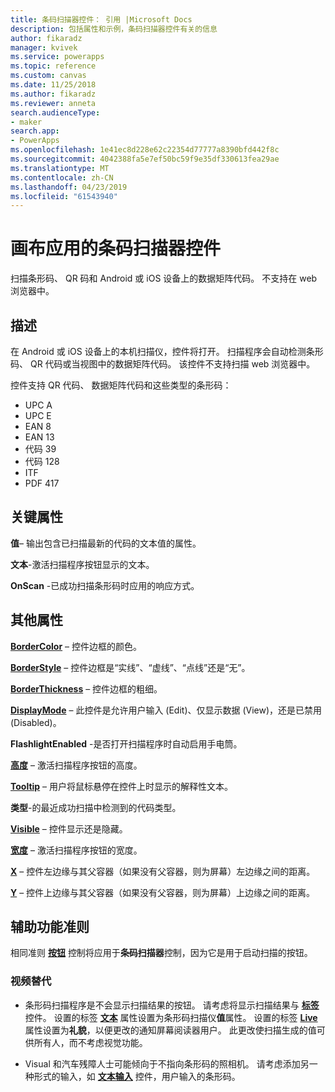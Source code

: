 ```yaml
---
title: 条码扫描器控件： 引用 |Microsoft Docs
description: 包括属性和示例，条码扫描器控件有关的信息
author: fikaradz
manager: kvivek
ms.service: powerapps
ms.topic: reference
ms.custom: canvas
ms.date: 11/25/2018
ms.author: fikaradz
ms.reviewer: anneta
search.audienceType:
- maker
search.app:
- PowerApps
ms.openlocfilehash: 1e41ec8d228e62c22354d77777a8390bfd442f8c
ms.sourcegitcommit: 4042388fa5e7ef50bc59f9e35df330613fea29ae
ms.translationtype: MT
ms.contentlocale: zh-CN
ms.lasthandoff: 04/23/2019
ms.locfileid: "61543940"
---
```

# <a name="barcode-scanner-control-for-canvas-apps"></a>画布应用的条码扫描器控件

扫描条形码、 QR 码和 Android 或 iOS 设备上的数据矩阵代码。 不支持在 web 浏览器中。

## <a name="description"></a>描述

在 Android 或 iOS 设备上的本机扫描仪，控件将打开。 扫描程序会自动检测条形码、 QR 代码或当视图中的数据矩阵代码。 该控件不支持扫描 web 浏览器中。

控件支持 QR 代码、 数据矩阵代码和这些类型的条形码：

- UPC A
- UPC E
- EAN 8
- EAN 13
- 代码 39
- 代码 128
- ITF
- PDF 417

## <a name="key-properties"></a>关键属性

**值**– 输出包含已扫描最新的代码的文本值的属性。

**文本**-激活扫描程序按钮显示的文本。

**OnScan** -已成功扫描条形码时应用的响应方式。

## <a name="additional-properties"></a>其他属性

**[BorderColor](properties-color-border.md)** – 控件边框的颜色。

**[BorderStyle](properties-color-border.md)** – 控件边框是“实线”、“虚线”、“点线”还是“无”。

**[BorderThickness](properties-color-border.md)** – 控件边框的粗细。

**[DisplayMode](properties-core.md)** – 此控件是允许用户输入 (Edit)、仅显示数据 (View)，还是已禁用 (Disabled)。

**FlashlightEnabled** -是否打开扫描程序时自动启用手电筒。

**[高度](properties-size-location.md)** – 激活扫描程序按钮的高度。

**[Tooltip](properties-core.md)** – 用户将鼠标悬停在控件上时显示的解释性文本。

**类型**-的最近成功扫描中检测到的代码类型。

**[Visible](properties-core.md)** – 控件显示还是隐藏。

**[宽度](properties-size-location.md)** – 激活扫描程序按钮的宽度。

**[X](properties-size-location.md)** – 控件左边缘与其父容器（如果没有父容器，则为屏幕）左边缘之间的距离。

**[Y](properties-size-location.md)** – 控件上边缘与其父容器（如果没有父容器，则为屏幕）上边缘之间的距离。

## <a name="accessibility-guidelines"></a>辅助功能准则
相同准则 **[按钮](control-button.md)** 控制将应用于**条码扫描器**控制，因为它是用于启动扫描的按钮。

### <a name="visual-alternatives"></a>视频替代
* 条形码扫描程序是不会显示扫描结果的按钮。 请考虑将显示扫描结果与 **[标签](control-text-box.md)** 控件。 设置的标签 **[文本](properties-core.md)** 属性设置为条形码扫描仪**值**属性。 设置的标签 **[Live](properties-accessibility.md)** 属性设置为**礼貌**，以便更改的通知屏幕阅读器用户。 此更改使扫描生成的值可供所有人，而不考虑视觉功能。

* Visual 和汽车残障人士可能倾向于不指向条形码的照相机。 请考虑添加另一种形式的输入，如 **[文本输入](control-text-input.md)** 控件，用户输入的条形码。
